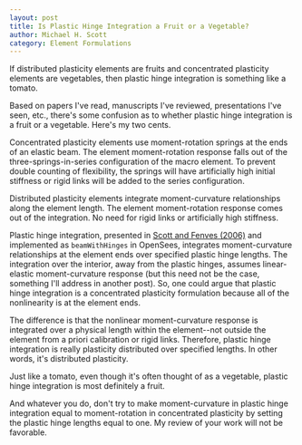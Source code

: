 ```yaml
---
layout: post
title: Is Plastic Hinge Integration a Fruit or a Vegetable?
author: Michael H. Scott
category: Element Formulations
---
```



If distributed plasticity elements are fruits and concentrated plasticity elements are vegetables, then plastic hinge integration is something like a tomato. 

Based on papers I've read, manuscripts I've reviewed, presentations I've seen, etc., there's some confusion as to whether plastic hinge integration is a fruit or a vegetable. Here's my two cents.

Concentrated plasticity elements use moment-rotation springs at the ends of an elastic beam. The element moment-rotation response falls out of the three-springs-in-series configuration of the macro element. To prevent double counting of flexibility, the springs will have artificially high initial stiffness or rigid links will be added to the series configuration.

Distributed plasticity elements integrate moment-curvature relationships along the element length. The element moment-rotation response comes out of the integration. No need for rigid links or artificially high stiffness.

Plastic hinge integration, presented in [Scott and Fenves (2006)](https://doi.org/10.1061/(ASCE)0733-9445(2006)132:2(244)) and implemented as `beamWithHinges` in OpenSees, integrates moment-curvature relationships at the element ends over specified plastic hinge lengths. The integration over the interior, away from the plastic hinges, assumes linear-elastic moment-curvature response (but this need not be the case, something I'll address in another post). So, one could argue that plastic hinge integration is a concentrated plasticity formulation because all of the nonlinearity is at the element ends.

The difference is that the nonlinear moment-curvature response is integrated over a physical length within the element--not outside the element from a priori calibration or rigid links. Therefore, plastic hinge integration is really plasticity distributed over specified lengths. In other words, it's distributed plasticity.

Just like a tomato, even though it's often thought of as a vegetable, plastic hinge integration is most definitely a fruit.

And whatever you do, don't try to make moment-curvature in plastic hinge integration equal to moment-rotation in concentrated plasticity by setting the plastic hinge lengths equal to one. My review of your work will not be favorable.